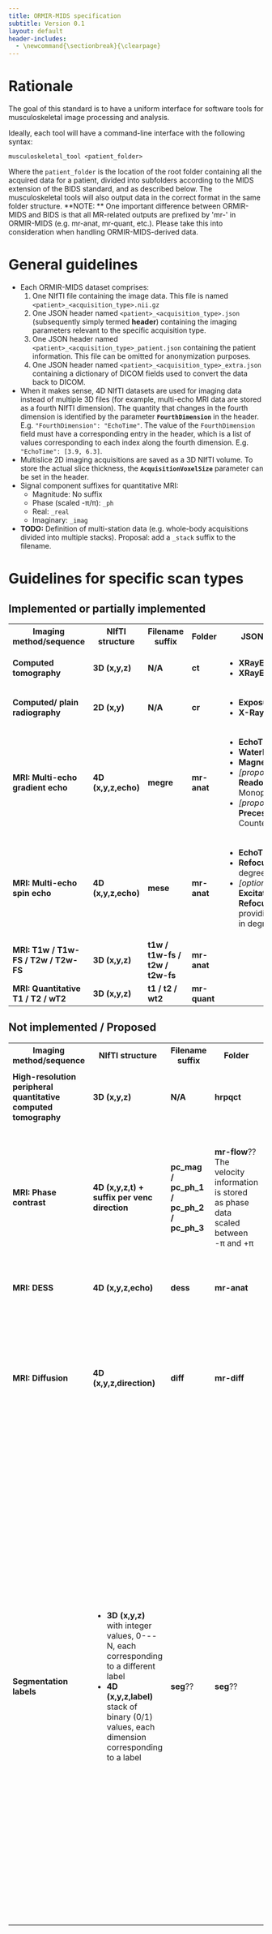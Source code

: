 ```yaml
---
title: ORMIR-MIDS specification
subtitle: Version 0.1
layout: default
header-includes:
  - \newcommand{\sectionbreak}{\clearpage}
---
```


<!--
# Table of contents
{: .no_toc}

* TOC
{:toc}
-->

# Rationale
The goal of this standard is to have a uniform interface for software tools for musculoskeletal image processing and analysis.

Ideally, each tool will have a command-line interface with the following syntax:
```
musculoskeletal_tool <patient_folder>
```
Where the `patient_folder` is the location of the root folder containing all the acquired data for a patient, divided into subfolders according to the MIDS extension of the BIDS standard, and as described below. The musculoskeletal tools will also output data in the correct format in the same folder structure. **NOTE: ** One important difference between ORMIR-MIDS and BIDS is that all MR-related outputs are prefixed by 'mr-' in ORMIR-MIDS (e.g. mr-anat, mr-quant, etc.). Please take this into consideration when handling ORMIR-MIDS-derived data. 

# General guidelines

* Each ORMIR-MIDS dataset comprises:
    1. One NIfTI file containing the image data. This file is named `<patient>_<acquisition_type>.nii.gz`
    2. One JSON header named `<patient>_<acquisition_type>.json` (subsequently simply termed **header**) containing the imaging parameters relevant to the specific acquisition type.
    3. One JSON header named `<patient>_<acquisition_type>_patient.json` containing the patient information. This file can be omitted for anonymization purposes.
    4. One JSON header named `<patient>_<acquisition_type>_extra.json` containing a dictionary of DICOM fields used to convert the data back to DICOM.
* When it makes sense, 4D NIfTI datasets are used for imaging data instead of multiple 3D files (for example, multi-echo MRI data are stored as a fourth NIfTI dimension). The quantity that changes in the fourth dimension is identified by the parameter **`FourthDimension`** in the header. E.g. `"FourthDimension": "EchoTime"`. The value of the `FourthDimension` field must have a corresponding entry in the header, which is a list of values corresponding to each index along the fourth dimension. E.g. `"EchoTime": [3.9, 6.3]`.
* Multislice 2D imaging acquisitions are saved as a 3D NIfTI volume. To store the actual slice thickness, the **`AcquisitionVoxelSize`** parameter can be set in the header.
* Signal component suffixes for quantitative MRI:
    * Magnitude: No suffix
    * Phase (scaled -π/π): `_ph`
    * Real: `_real`
    * Imaginary: `_imag`
* **TODO:** Definition of multi-station data (e.g. whole-body acquisitions divided into multiple stacks). Proposal: add a `_stack` suffix to the filename.

# Guidelines for specific scan types

## Implemented or partially implemented

<table>
    <tr>
        <th><b>Imaging method/sequence</b></th>
        <th><b>NIfTI structure</b></th>
        <th><b>Filename suffix</b></th>
        <th><b>Folder</b></th>
        <th><b>JSON required fields</b></th>
    </tr>
    <tr>
        <td><b>Computed tomography</b></td>
        <td><b>3D (x,y,z)</b></td>
        <td><b>N/A</b></td>
        <td><b>ct</b></td>
        <td>
            <ul> 
                <li><b>XRayEnergy</b> in kVp</li>	
                <li><b>XRayExposure</b> in mAs</li>
            </ul>
        </td>
    </tr>
    <tr>
        <td><b>Computed/ plain radiography</b></td>
        <td><b>2D (x,y)</b></td>
        <td><b>N/A</b></td>
        <td><b>cr</b></td>
        <td>
            <ul> 
                <li><b>ExposureTime</b> in ms</li>	
                <li><b>X-RayTubeCurrent</b> in mA</li>
            </ul>
        </td>
    </tr>
    <tr>
        <td><b>MRI: Multi-echo gradient echo</b></td>
        <td><b>4D (x,y,z,echo)</b></td>
        <td><b>megre</b></td>
        <td><b>mr-anat</b></td>
        <td>
            <ul> 
                <li><b>EchoTime</b> (array) in ms</li>	
                <li><b>WaterFatShift</b> in pixels</li>
                <li><b>MagneticFieldStrength</b></li>
                <li><i>[proposed]</i> <b>ReadoutMode</b>: Monopolar/Bipolar</li>
                <li><i>[proposed]</i> <b>PrecessionDirection</b>: Counter-/Clockwise</li> 
            </ul>
        </td>
    </tr>
    <tr>
        <td><b>MRI: Multi-echo spin echo</b></td>
        <td><b>4D (x,y,z,echo)</b></td>
        <td><b>mese</b></td>
        <td><b>mr-anat</b></td>
        <td>
            <ul> 
                <li><b>EchoTime</b> (array) in ms</li>	
                <li><b>RefocusingFlipAngle</b> in degrees</li>
                <li><i>[optional]</i> <b>ExcitationProfile</b> and <b>RefocusingProfile</b>(arrays) providing the slice profiles in degrees</li> 
            </ul>
        </td>
    </tr>
    <tr>
        <td><b>MRI: T1w / T1w-FS / T2w / T2w-FS</b></td>
        <td><b>3D (x,y,z)</b></td>
        <td><b>t1w / t1w-fs / t2w / t2w-fs</b></td>
        <td><b>mr-anat</b></td>
        <td>
        </td>
    </tr>
    <tr>
        <td><b>MRI: Quantitative T1 / T2 / wT2</b></td>
        <td><b>3D (x,y,z)</b></td>
        <td><b>t1 / t2 / wt2</b></td>
        <td><b>mr-quant</b></td>
        <td>
        </td>
    </tr>
</table>





## Not implemented / Proposed

<table>
    <tr>
        <th><b>Imaging method/sequence</b></th>
        <th><b>NIfTI structure</b></th>
        <th><b>Filename suffix</b></th>
        <th><b>Folder</b></th>
        <th><b>JSON required fields</b></th>
    </tr>
    <tr>
        <td><b>High-resolution peripheral quantitative computed tomography</b></td>
        <td><b>3D (x,y,z)</b></td>
        <td><b>N/A</b></td>
        <td><b>hrpqct</b></td>
        <td>
            <ul> 
                <li><b>XRayEnergy</b> in kVp</li>	
                <li><b>XRayExposure</b> in mAs</li>
            </ul>
        </td>
    </tr>
    <tr>
        <td><b>MRI: Phase contrast</b></td>
        <td><b>4D (x,y,z,t) + suffix per venc direction</b></td>
        <td><b>pc_mag / pc_ph_1 / pc_ph_2 / pc_ph_3</b></td>
        <td><b>mr-flow</b>?? The velocity information is stored as phase data scaled between -π and +π</td>
        <td>
            <ul> 
                <li><b>Venc</b> in cm/s</li>	
                <li><b>EncodingDirection</b> (3D vector) for each phase volume, indicating the direction of the positive velocity encoding for that volume. <b>TBD</b>: patient coordinate system or image coordinate system</li> 
            </ul>
        </td>
    </tr>
    <tr>
        <td><b>MRI: DESS</b></td>
        <td><b>4D (x,y,z,echo)</b></td>
        <td><b>dess</b></td>
        <td><b>mr-anat</b></td>
        <td>
            <ul> 
                <li><b>EchoTime</b> (array) in ms</li>	
            </ul>
        </td>
    </tr>
    <tr>
        <td><b>MRI: Diffusion</b></td>
        <td><b>4D (x,y,z,direction)</b></td>
        <td><b>diff</b></td>
        <td><b>mr-diff</b></td>
        <td>
            <ul> 
                <li><b>MixingTime</b> in ms</li>	
                <li><b>EncodingDirection</b> (array of 3D vectors). The norm of the vector is the <b>b-value</b>. The normalized vector indicates the <b>direction</b> of the diffusion gradient in patient coordinates</li> 
            </ul>
        </td>
    </tr>
    <tr>
        <td><b>Segmentation labels</b></td>
        <td>
            <ul>
                <li><b>3D (x,y,z)</b> with integer values, 0---N, each corresponding to a different label</li>
                <li><b>4D (x,y,z,label)</b> stack of binary (0/1) values, each dimension corresponding to a label</li>
            </ul>
        </td>
        <td><b>seg</b>??</td>
        <td><b>seg</b>??</td>
        <td>
            <ul>
                <li><b>Labels</b> (array of strings). List of the labels represented in the masks. The first value in the list corresponds to either a gray level of 0 or to the 1st volume in the fourth dimension. E.g. <i>["Background", "SOL", "VM", "VL"]</i></li>
                <li><b>Note</b>: the string representation of the labels must follow a standardized format. While it is possible that the same anatomical structure is represented by different labels (e.g. <i>SOL</i> or <i>Soleus</i>), the labels must be known. This allows flexibility in the implementation of segmentation tools, while keeping easy interoperability because all values are easily convertible. A list of standardized labels is visible <a href="https://docs.google.com/spreadsheets/d/e/2PACX-1vS4gioDvbO_6VItFglPEWeXP0U86tfG1yYifTU-XXqk5kdN1vln6KVP6bzDNPw-_L8xvkZ0soQeyW8-/pubhtml#">here</a>. Please contact <a href="mailto:francesco.santini@unibas.ch">Francesco Santini</a> if you would like to add your own definitions</li>
            </ul>
        </td>
    </tr>
</table>






